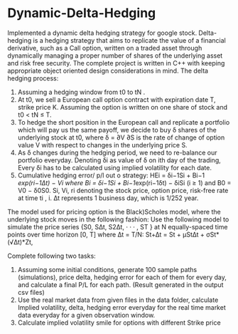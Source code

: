 # Dynamic-Delta-Hedging
Implemented a dynamic delta hedging strategy for google stock.
Delta-hedging is a hedging strategy that aims to replicate the value of a financial derivative, such as a
Call option, written on a traded asset through dynamically managing a proper number of shares of
the underlying asset and risk free security. The complete project is written in C++ with keeping appropriate object oriented design considerations in mind. 
The delta hedging process:
1. Assuming a hedging window from t0 to tN . 
2. At t0, we sell a European call option contract with expiration date T, strike price K. Assuming the option is written on one share of stock and t0 < tN ≤ T.
3. To hedge the short position in the European call and replicate a portfolio which will pay us the same payoff, we decide to buy δ shares of the underlying stock
at t0, where δ =
∂V
∂S is the rate of change of option value V with respect to changes in the underlying
price S.
4. As δ changes during the hedging period, we need to re-balance our portfolio everyday. Denoting δi as value of δ on ith day of the trading,
Every δi has to be calculated using implied volatility for each date.
5. Cumulative hedging error/ p/l out o strategy:
HEi = δi−1Si + Bi−1 *exp(ri−1∆t) − Vi
where Bi = δi−1Si + Bi−1*exp(ri−1δt) − δiSi (i ≥ 1) and B0 = V0 − δ0S0. 
Si, Vi, ri denoting the stock price, option price, risk-free rate at time ti
, i. ∆t represents 1 business day, which is 1/252 year.

The model used for pricing option is the Black)Scholes model, where the underlying stock moves in the following fashion:
Use the following model to simulate the price series {S0, S∆t, S2∆t, · · · , ST } at N equally-spaced
time points over time horizon [0, T] where ∆t = T/N:
St+∆t = St + µSt∆t + σSt*(√∆t)*Zt,

Complete following two tasks:
1) Assuming some initial conditions, generate 100 sample paths (simulations), price delta, hedging error for each of them for every day, and calculate a final P/L for each path. (Result generated in the output csv files)
2) Use the real market data from given files in the data folder,  calculate Implied volatility, delta, hedging error everyday for the real time market data everyday for a given observation window.
3) Calculate implied volatility smile for options with different Strike price

